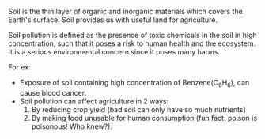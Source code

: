 Soil is the thin layer of organic and inorganic materials which covers the Earth's surface. Soil provides us with useful land for agriculture.

Soil pollution is defined as the presence of toxic chemicals in the soil in high concentration, such that it poses a risk to human health and the ecosystem.
It is a serious environmental concern since it poses many harms.

For ex:
  - Exposure of soil containing high concentration of Benzene(C<sub>6</sub>H<sub>6</sub>), can cause blood cancer.
  - Soil pollution can affect agriculture in 2 ways:
    1. By reducing crop yield (bad soil can only have so much nutrients)
    2. By making food unusable for human consumption (fun fact: poison is poisonous! Who knew?).
